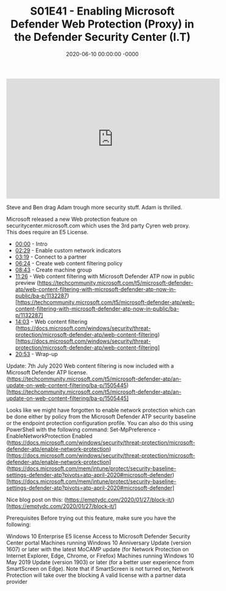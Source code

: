 ﻿---
layout: post
title: "S01E41 - Enabling Microsoft Defender Web Protection (Proxy) in the Defender Security Center (I.T)"
date: 2020-06-10 00:00:00 -0000
categories:
---

<iframe loading="lazy" width="560" height="315" src="https://www.youtube.com/embed/a2ixEGD-jus" title="YouTube video player" frameborder="0" allow="accelerometer; autoplay; clipboard-write; encrypted-media; gyroscope; picture-in-picture" allowfullscreen></iframe>

Steve and Ben drag Adam trough more security stuff. Adam is thrilled.

Microsoft released a new Web protection feature on securitycenter.microsoft.com which uses the 3rd party Cyren web proxy. This does require an E5 License.

* [00:00](https://www.youtube.com/watch?v=a2ixEGD-jus&t=0s) - Intro
* [02:29](https://www.youtube.com/watch?v=a2ixEGD-jus&t=149s) - Enable custom network indicators
* [03:19](https://www.youtube.com/watch?v=a2ixEGD-jus&t=199s) - Connect to a partner
* [06:24](https://www.youtube.com/watch?v=a2ixEGD-jus&t=384s) - Create web content filtering policy
* [08:43](https://www.youtube.com/watch?v=a2ixEGD-jus&t=523s) - Create machine group
* [11:26](https://www.youtube.com/watch?v=a2ixEGD-jus&t=686s) - Web content filtering with Microsoft Defender ATP now in public preview
(https://techcommunity.microsoft.com/t5/microsoft-defender-atp/web-content-filtering-with-microsoft-defender-atp-now-in-public/ba-p/1132287) [https://techcommunity.microsoft.com/t5/microsoft-defender-atp/web-content-filtering-with-microsoft-defender-atp-now-in-public/ba-p/1132287]
* [14:03](https://www.youtube.com/watch?v=a2ixEGD-jus&t=843s) - Web content filtering
(https://docs.microsoft.com/windows/security/threat-protection/microsoft-defender-atp/web-content-filtering) [https://docs.microsoft.com/windows/security/threat-protection/microsoft-defender-atp/web-content-filtering]
* [20:53](https://www.youtube.com/watch?v=a2ixEGD-jus&t=1253s) - Wrap-up

Update: 7th July 2020
Web content filtering is now included with a Microsoft Defender ATP license.
(https://techcommunity.microsoft.com/t5/microsoft-defender-atp/an-update-on-web-content-filtering/ba-p/1505445) [https://techcommunity.microsoft.com/t5/microsoft-defender-atp/an-update-on-web-content-filtering/ba-p/1505445]

Looks like we might have forgotten to enable network protection which can be done either by policy from the Microsoft Defender ATP security baseline or the endpoint protection configuration profile. You can also do this using PowerShell with the following command:
Set-MpPreference -EnableNetworkProtection Enabled
(https://docs.microsoft.com/windows/security/threat-protection/microsoft-defender-atp/enable-network-protection) [https://docs.microsoft.com/windows/security/threat-protection/microsoft-defender-atp/enable-network-protection]
(https://docs.microsoft.com/mem/intune/protect/security-baseline-settings-defender-atp?pivots=atp-april-2020#microsoft-defender) [https://docs.microsoft.com/mem/intune/protect/security-baseline-settings-defender-atp?pivots=atp-april-2020#microsoft-defender]

Nice blog post on this:
(https://emptydc.com/2020/01/27/block-it/) [https://emptydc.com/2020/01/27/block-it/]

Prerequisites
Before trying out this feature, make sure you have the following:

Windows 10 Enterprise E5 license
Access to Microsoft Defender Security Center portal
Machines running Windows 10 Anniversary Update (version 1607) or later with the latest MoCAMP update (for Network Protection on Internet Explorer, Edge, Chrome, or Firefox)
Machines running Windows 10 May 2019 Update (version 1903) or later (for a better user experience from SmartScreen on Edge). Note that if SmartScreen is not turned on, Network Protection will take over the blocking
A valid license with a partner data provider


